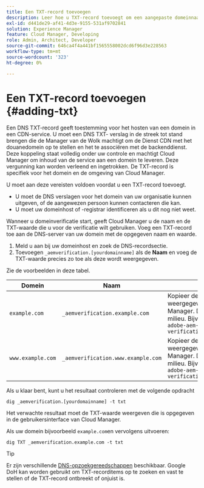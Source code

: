 ```yaml
---
title: Een TXT-record toevoegen
description: Leer hoe u TXT-record toevoegt om een aangepaste domeinnaam toe te voegen in Cloud Manager.
exl-id: d441de29-af41-4d3e-9155-531af9702841
solution: Experience Manager
feature: Cloud Manager, Developing
role: Admin, Architect, Developer
source-git-commit: 646ca4f4a441bf1565558002dcd6f96d3e228563
workflow-type: tm+mt
source-wordcount: '323'
ht-degree: 0%

---
```


# Een TXT-record toevoegen {#adding-txt}

Een DNS TXT-record geeft toestemming voor het hosten van een domein in een CDN-service. U moet een DNS TXT- verslag in de streek tot stand brengen die de Manager van de Wolk machtigt om de Dienst CDN met het douanedomein op te stellen en het te associëren met de backenddienst. Deze koppeling staat volledig onder uw controle en machtigt Cloud Manager om inhoud van de service aan een domein te leveren. Deze vergunning kan worden verleend en ingetrokken. De TXT-record is specifiek voor het domein en de omgeving van Cloud Manager.

U moet aan deze vereisten voldoen voordat u een TXT-record toevoegt.

* U moet de DNS verslagen voor het domein van uw organisatie kunnen uitgeven, of de aangewezen persoon kunnen contacteren die kan.
* U moet uw domeinhost of -registrar identificeren als u dit nog niet weet.

Wanneer u domeinverificatie start, geeft Cloud Manager u de naam en de TXT-waarde die u voor de verificatie wilt gebruiken. Voeg een TXT-record toe aan de DNS-server van uw domein met de opgegeven naam en waarde.

1. Meld u aan bij uw domeinhost en zoek de DNS-recordsectie.
1. Toevoegen `_aemverification.[yourdomainname]` als de **Naam** en voeg de TXT-waarde precies zo toe als deze wordt weergegeven.

Zie de voorbeelden in deze tabel.

| Domein | Naam | TXT-waarde |
|--- |--- |---|
| `example.com` | `_aemverification.example.com` | Kopieer de volledige waarde die wordt weergegeven in de gebruikersinterface van Cloud Manager. Dit is specifiek voor het domein en het milieu. Bijvoorbeeld:<br>`adobe-aem-verification=example.com/[program]/[env]/..*` |
| `www.example.com` | `_aemverification.www.example.com` | Kopieer de volledige waarde die wordt weergegeven in de gebruikersinterface van Cloud Manager. Dit is specifiek voor het domein en het milieu. Bijvoorbeeld:<br>`adobe-aem-verification=www.example.com/[program]/[env]/..*` |

Als u klaar bent, kunt u het resultaat controleren met de volgende opdracht

```shell
dig _aemverification.[yourdomainname] -t txt
```

Het verwachte resultaat moet de TXT-waarde weergeven die is opgegeven in de gebruikersinterface van Cloud Manager.

Als uw domein bijvoorbeeld `example.com`en vervolgens uitvoeren:

```shell
dig TXT _aemverification.example.com -t txt
```

>[!TIP]
>
>Er zijn verschillende [DNS-opzoekgereedschappen](https://www.ultratools.com/tools/dnsLookup) beschikbaar. Google DoH kan worden gebruikt om TXT-recorditems op te zoeken en vast te stellen of de TXT-record ontbreekt of onjuist is.
